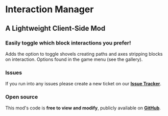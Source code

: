 # Interaction Manager
## A Lightweight Client-Side Mod
### Easily toggle which block interactions you prefer!
Adds the option to toggle shovels creating paths and axes stripping blocks on interaction.
Options found in the game menu (see the gallery).

### Issues
If you run into any issues please create a new ticket on our **[Issue Tracker](https://github.com/bejker123/InteractionManager/issues)**.

### Open source
This mod's code is **free to view and modify**, publicly available on **[GitHub](https://github.com/bejker123/InteractionManager)**.